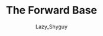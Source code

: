 ---
media: "images/rounds/round_2/forward_base.png"
media_type: image
title: The Forward Base
author: Lazy_Shyguy
desc: The crew construct a storm shelter in a cave in which they found a decades-old corpse.
---